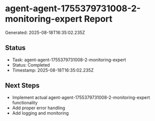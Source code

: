 # agent-agent-1755379731008-2-monitoring-expert Report

Generated: 2025-08-18T16:35:02.235Z

## Status
- Task: agent-agent-1755379731008-2-monitoring-expert
- Status: Completed
- Timestamp: 2025-08-18T16:35:02.235Z

## Next Steps
- Implement actual agent-agent-1755379731008-2-monitoring-expert functionality
- Add proper error handling
- Add logging and monitoring
